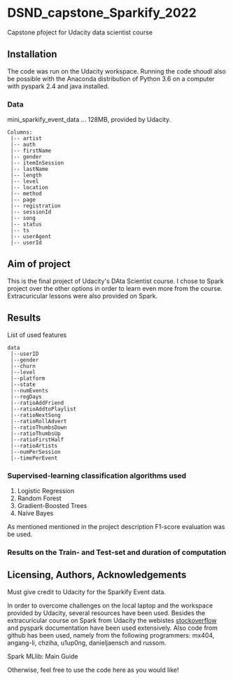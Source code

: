# DSND_capstone_Sparkify_2022
Capstone pfoject for Udacity data scientist course

## Installation
The code was run on the Udacity workspace. Running the code shoudl also be possible with the Anaconda distribution of Python 3.6 on a computer with pyspark 2.4 and java installed.
 
### Data
mini_sparkify_event_data ... 128MB, provided by Udacity.
```
Columns:
 |-- artist
 |-- auth
 |-- firstName
 |-- gender
 |-- itemInSession
 |-- lastName
 |-- length
 |-- level
 |-- location
 |-- method
 |-- page
 |-- registration
 |-- sessionId
 |-- song
 |-- status
 |-- ts
 |-- userAgent
 |-- userId
```

## Aim of project
This is the final project of Udacity's DAta Scientist course. I chose to Spark project over the other options in order to learn even more from the course. Extracuricular lessons were also provided on Spark.

## Results
List of used features
```
data
 |--userID
 |--gender
 |--churn
 |--level
 |--platform
 |--state
 |--numEvents
 |--regDays
 |--ratioAddFriend
 |--ratioAddtoPlaylist
 |--ratioNextSong
 |--ratioRollAdvert
 |--ratioThumbsDown
 |--ratioThumbsUp
 |--ratioFirstHalf
 |--ratioArtists
 |--numPerSession
 |--timePerEvent
```

### Supervised-learning classification algorithms used

1) Logistic Regression
2) Random Forest
3) Gradient-Boosted Trees
4) Naive Bayes

As mentioned mentioned in the project description F1-score evaluation was be used.

### Results on the Train- and Test-set and duration of computation




## Licensing, Authors, Acknowledgements

Must give credit to Udacity for the Sparkify Event data.

In order to overcome challenges on the local laptop and the workspace provided by Udacity, several resources have been used. Besides the extracuricular course on Spark from Udacity the webistes [stockoverflow](https://stackoverflow.com/) and pyspark documentation have been used extensively. 
Also code from github has been used, namely from the following programmers: mx404, angang-li, chziha, u1up0ng, danieljaensch and russom.

Spark MLlib: Main Guide

Otherwise, feel free to use the code here as you would like! 
